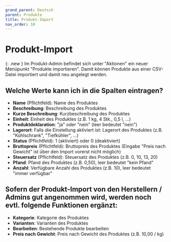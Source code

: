 ```yaml
---
grand_parent: Deutsch
parent: Produkte
title: Produkt-Import
nav_order: 10
---
```


# Produkt-Import

{: .new }
Im Produkt-Admin befindet sich unter "Aktionen" ein neuer Menüpunkt "Produkte importieren". Damit können Produkte aus einer CSV-Datei importiert und damit neu angelegt werden.

## Welche Werte kann ich in die Spalten eintragen?

* **Name** (Pflichtfeld): Name des Produktes
* **Beschreibung**: Beschreibung des Produktes
* **Kurze Beschreibung**: Kurzbeschreibung des Produktes
* **Einheit**: Einheit des Produktes (z.B. 1 kg, 4 Stk., 0,5 l, ...)
* **Produktdeklaration**: "ja" oder "nein" (leer bedeutet "nein")
* **Lagerort**: Falls die Einstellung aktiviert ist: Lagerort des Produktes (z.B. "Kühlschrank", "Tiefkühler", ...)
* **Status** (Pflichtfeld): 1 (aktiviert) oder 0 (deaktiviert)
* **Bruttopreis** (Pflichtfeld): Bruttopreis des Produktes (Eingabe "Preis nach Gewicht" ist über den Import vorerst nicht möglich)
* **Steuersatz** (Pflichtfeld): Steuersatz des Produktes (z.B. 0, 10, 13, 20)
* **Pfand**: Pfand des Produktes (z.B. 0,50), leer bedeutet "kein Pfand"
* **Anzahl**: Verfügbare Anzahl des Produktes (z.B. 10), leer bedeutet "immer verfügbar"

## Sofern der Produkt-Import von den Herstellern / Admins gut angenommen wird, werden noch evtl. folgende Funktionen ergänzt:

* **Kategorie**: Kategorie des Produktes
* **Varianten**: Varianten des Produktes
* **Bearbeiten**: Bestehende Produkte bearbeiten
* **Preis nach Gewicht**: Preis nach Gewicht des Produktes (z.B. 10,00 / kg)
